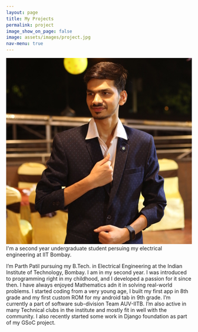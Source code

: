 ```yaml
---
layout: page
title: My Projects
permalink: project
image_show_on_page: false
image: assets/images/project.jpg
nav-menu: true
---
```

<p><span class="image right"><img src="assets/images/profile.jpg" alt="" border-radius="50%" /></span>
I'm a second year undergraduate student persuing my electrical engineering at IIT Bombay.

I’m Parth Patil pursuing my B.Tech. in Electrical Engineering at the Indian Institute of Technology, Bombay. I am in my second year. I was introduced to programming right in my childhood, and I developed a passion for it since then. I have always enjoyed Mathematics adn it in solving real-world problems. I started coding from a very young age, I built my first app in 8th grade and my first custom ROM for my android tab in 9th grade. I’m currently a part of software sub-division Team AUV-IITB. I’m also active in many Technical clubs in the institute and mostly fit in well with the community. I also recently started some work in Django foundation as part of my GSoC project.

</p>
